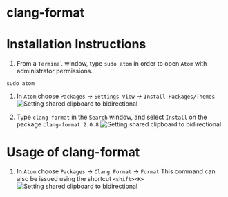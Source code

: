 # clang-format

# Installation Instructions
1. From a `Terminal` window, type `sudo atom` in order to open `Atom` with administrator permissions.
```
sudo atom
```
1. In `Atom` choose `Packages` -> `Settings View` -> `Install Packages/Themes`
![Setting shared clipboard to bidirectional](resources/clangformat.png)

1. Type `clang-format` in the `Search` window, and select `Install` on the package `clang-format 2.0.8`
![Setting shared clipboard to bidirectional](resources/clangformat.png)

# Usage of clang-format

1. In `Atom` choose `Packages` -> `Clang Format` -> `Format`
   This command can also be issued using the shortcut `<shift><K>`
![Setting shared clipboard to bidirectional](resources/clangformat.png)
